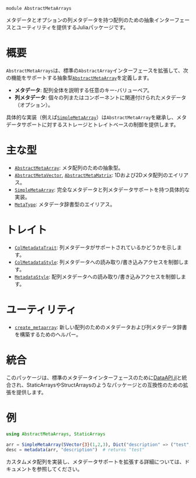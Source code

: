 ```
module AbstractMetaArrays
```

メタデータとオプションの列メタデータを持つ配列のための抽象インターフェースとユーティリティを提供するJuliaパッケージです。

# 概要

`AbstractMetaArrays`は、標準の`AbstractArray`インターフェースを拡張して、次の機能をサポートする抽象型[`AbstractMetaArray`](@ref)を定義します。

  * **メタデータ**: 配列全体を説明する任意のキー-バリューペア。
  * **列メタデータ**: 個々の列またはコンポーネントに関連付けられたメタデータ（オプション）。

具体的な実装（例えば[`SimpleMetaArray`](@ref)）は`AbstractMetaArray`を継承し、メタデータサポートに対するストレージとトレイトベースの制御を提供します。

# 主な型

  * [`AbstractMetaArray`](@ref): メタ配列のための抽象型。
  * [`AbstractMetaVector`](@ref), [`AbstractMetaMatrix`](@ref): 1Dおよび2Dメタ配列のエイリアス。
  * [`SimpleMetaArray`](@ref): 完全なメタデータと列メタデータサポートを持つ具体的な実装。
  * [`MetaType`](@ref): メタデータ辞書型のエイリアス。

# トレイト

  * [`ColMetadataTrait`](@ref): 列メタデータがサポートされているかどうかを示します。
  * [`ColMetadataStyle`](@ref): 列メタデータへの読み取り/書き込みアクセスを制御します。
  * [`MetadataStyle`](@ref): 配列メタデータへの読み取り/書き込みアクセスを制御します。

# ユーティリティ

  * [`create_metaarray`](@ref): 新しい配列のためのメタデータおよび列メタデータ辞書を構築するためのヘルパー。

# 統合

このパッケージは、標準のメタデータインターフェースのために[DataAPI.jl](https://github.com/JuliaData/DataAPI.jl)と統合され、StaticArraysやStructArraysのようなパッケージとの互換性のための拡張を提供します。

# 例

```julia
using AbstractMetaArrays, StaticArrays

arr = SimpleMetaArray(SVector{3}(1,2,3), Dict("description" => ("test", :entry)), Dict(:x => Dict("unit" => ("m", :default))))
desc = metadata(arr, "description")  # returns "test"
```

カスタムメタ配列を実装し、メタデータサポートを拡張する詳細については、ドキュメントを参照してください。
